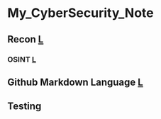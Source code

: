 # My_CyberSecurity_Note
## Recon [L](Recon/README.md)
### OSINT [L](Recon/OSINT/README.md)
## Github Markdown Language [L](markdown/README.md)
## Testing

